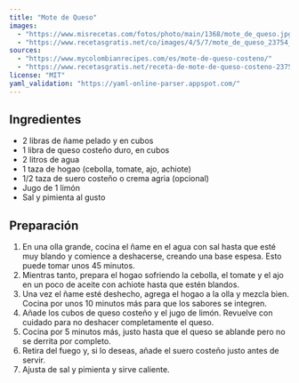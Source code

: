 ```yaml
---
title: "Mote de Queso"
images:
  - "https://www.misrecetas.com/fotos/photo/main/1368/mote_de_queso.jpg"
  - "https://www.recetasgratis.net/co/images/4/5/7/mote_de_queso_23754_600.jpg"
sources:
  - "https://www.mycolombianrecipes.com/es/mote-de-queso-costeno/"
  - "https://www.recetasgratis.net/receta-de-mote-de-queso-costeno-23754.html"
license: "MIT"
yaml_validation: "https://yaml-online-parser.appspot.com/"
---
```


## Ingredientes

* 2 libras de ñame pelado y en cubos
* 1 libra de queso costeño duro, en cubos
* 2 litros de agua
* 1 taza de hogao (cebolla, tomate, ajo, achiote)
* 1/2 taza de suero costeño o crema agria (opcional)
* Jugo de 1 limón
* Sal y pimienta al gusto

## Preparación

1. En una olla grande, cocina el ñame en el agua con sal hasta que esté muy blando y comience a deshacerse, creando una base espesa. Esto puede tomar unos 45 minutos.
2. Mientras tanto, prepara el hogao sofriendo la cebolla, el tomate y el ajo en un poco de aceite con achiote hasta que estén blandos.
3. Una vez el ñame esté deshecho, agrega el hogao a la olla y mezcla bien. Cocina por unos 10 minutos más para que los sabores se integren.
4. Añade los cubos de queso costeño y el jugo de limón. Revuelve con cuidado para no deshacer completamente el queso.
5. Cocina por 5 minutos más, justo hasta que el queso se ablande pero no se derrita por completo.
6. Retira del fuego y, si lo deseas, añade el suero costeño justo antes de servir.
7. Ajusta de sal y pimienta y sirve caliente.
